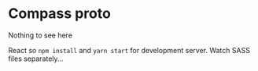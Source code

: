 # Compass proto
Nothing to see here

React so `npm install` and `yarn start` for development server.
Watch SASS files separately...
